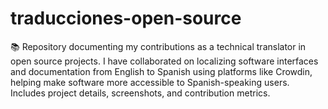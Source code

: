 # traducciones-open-source
📚 Repository documenting my contributions as a technical translator in open source projects. I have collaborated on localizing software interfaces and documentation from English to Spanish using platforms like Crowdin, helping make software more accessible to Spanish-speaking users. Includes project details, screenshots, and contribution metrics.

